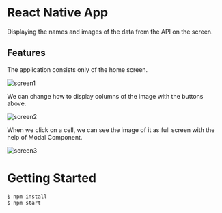 # React Native App
Displaying the names and images of the data from the API on the screen.

## Features
The application consists only of the home screen.

![screen1](https://user-images.githubusercontent.com/46901031/195466025-811b52d1-1472-4aa6-a3ef-4359adedf4b8.PNG)

We can change how to display columns of the image with the buttons above.

![screen2](https://user-images.githubusercontent.com/46901031/195466027-143d151e-acca-43a0-80be-ff523712b3aa.PNG)

When we click on a cell, we can see the image of it as full screen with the help of Modal Component.

![screen3](https://user-images.githubusercontent.com/46901031/195466836-bb71242f-7752-4eda-8774-1001713a3d62.PNG)

# Getting Started
```bash
$ npm install
$ npm start
```

  
